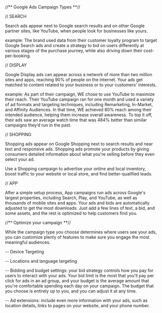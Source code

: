 //** Google Ads Campaign Types **//

// SEARCH

Search ads appear next to Google search results and on other Google partner sites, like YouTube, when people look for businesses like yours.

example: The brand used data from their customer loyalty program to target Google Search ads and create a strategy to bid on users differently at various stages of the purchase journey, while also driving down their cost-per-booking.

// DISPLAY

Google Display ads can appear across a network of more than two million sites and apps, reaching 90% of people on the internet. Your ads get matched to content related to your business or to your customers' interests.

example: As part of their campaign, WE chose to use YouTube to maximize their reach. Their YouTube campaign ran for one month and used a variety of ad formats and targeting techniques, including Remarketing, In-Market, and Affinity Audiences. In that time, WE achieved 80% reach among their intended audience, helping them increase overall awareness. To top it off, their ads saw an average watch time that was 484% better than similar campaigns they’d run in the past.

// SHOPPING

Shopping ads appear on Google Shopping next to search results and near text and responsive ads. Shopping ads promote your products by giving consumers detailed information about what you're selling before they even select your ad.

Use a Shopping campaign to advertise your online and local inventory, boost traffic to your website or local store, and find better-qualified leads.

// APP

After a simple setup process, App campaigns run ads across Google's largest properties, including Search, Play, and YouTube, as well as thousands of mobile sites and apps. Your ads and bids are automatically adjusted to get the most downloads. Just add a few lines of text, a bid, and some assets, and the rest is optimized to help customers find you.

//** Optimize your campaign **//

While the campaign type you choose determines where users see your ads, you can customize plenty of features to make sure you engage the most meaningful audiences.

-- Device Targeting

-- Locations and language targeting

-- Bidding and budget settings: your bid strategy controls how you pay for users to interact with your ads. Your bid limit is the most that you'll pay per click for ads in an ad group, and your budget is the average amount that you're comfortable spending each day on your campaign. The budget that you choose is entirely up to you, and you can adjust it at any time.

-- Ad extensions: include even more information with your ads, such as location details, links to pages on your website, and your phone number.